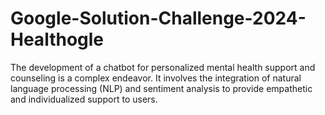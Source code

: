 # Google-Solution-Challenge-2024-Healthogle
The development of a chatbot for personalized mental health support and counseling is a complex endeavor. It involves the integration of natural language processing (NLP) and sentiment analysis to provide empathetic and individualized support to users. 
